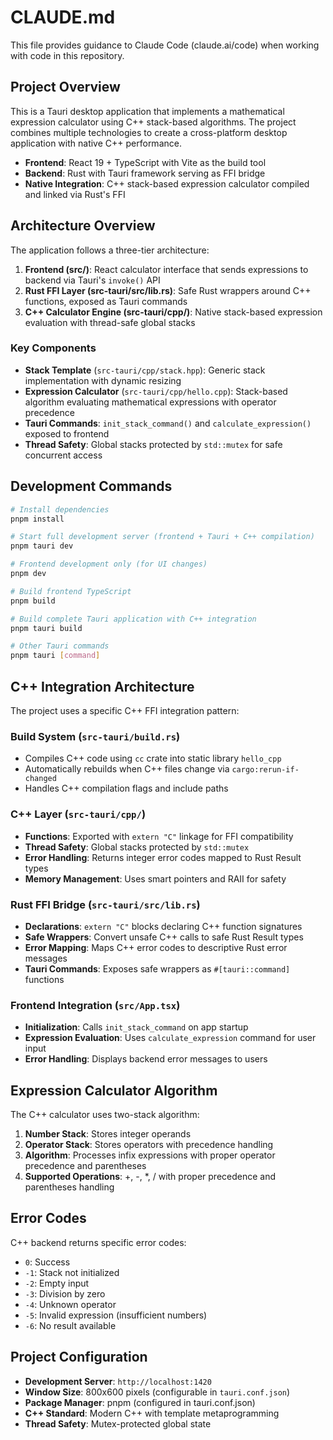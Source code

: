 # CLAUDE.md

This file provides guidance to Claude Code (claude.ai/code) when working with code in this repository.

## Project Overview

This is a Tauri desktop application that implements a mathematical expression calculator using C++ stack-based algorithms. The project combines multiple technologies to create a cross-platform desktop application with native C++ performance.

- **Frontend**: React 19 + TypeScript with Vite as the build tool
- **Backend**: Rust with Tauri framework serving as FFI bridge
- **Native Integration**: C++ stack-based expression calculator compiled and linked via Rust's FFI

## Architecture Overview

The application follows a three-tier architecture:

1. **Frontend (src/)**: React calculator interface that sends expressions to backend via Tauri's `invoke()` API
2. **Rust FFI Layer (src-tauri/src/lib.rs)**: Safe Rust wrappers around C++ functions, exposed as Tauri commands
3. **C++ Calculator Engine (src-tauri/cpp/)**: Native stack-based expression evaluation with thread-safe global stacks

### Key Components

- **Stack Template** (`src-tauri/cpp/stack.hpp`): Generic stack implementation with dynamic resizing
- **Expression Calculator** (`src-tauri/cpp/hello.cpp`): Stack-based algorithm evaluating mathematical expressions with operator precedence
- **Tauri Commands**: `init_stack_command()` and `calculate_expression()` exposed to frontend
- **Thread Safety**: Global stacks protected by `std::mutex` for safe concurrent access

## Development Commands

```bash
# Install dependencies
pnpm install

# Start full development server (frontend + Tauri + C++ compilation)
pnpm tauri dev

# Frontend development only (for UI changes)
pnpm dev

# Build frontend TypeScript
pnpm build

# Build complete Tauri application with C++ integration
pnpm tauri build

# Other Tauri commands
pnpm tauri [command]
```

## C++ Integration Architecture

The project uses a specific C++ FFI integration pattern:

### Build System (`src-tauri/build.rs`)
- Compiles C++ code using `cc` crate into static library `hello_cpp`
- Automatically rebuilds when C++ files change via `cargo:rerun-if-changed`
- Handles C++ compilation flags and include paths

### C++ Layer (`src-tauri/cpp/`)
- **Functions**: Exported with `extern "C"` linkage for FFI compatibility
- **Thread Safety**: Global stacks protected by `std::mutex`
- **Error Handling**: Returns integer error codes mapped to Rust Result types
- **Memory Management**: Uses smart pointers and RAII for safety

### Rust FFI Bridge (`src-tauri/src/lib.rs`)
- **Declarations**: `extern "C"` blocks declaring C++ function signatures
- **Safe Wrappers**: Convert unsafe C++ calls to safe Rust Result types
- **Error Mapping**: Maps C++ error codes to descriptive Rust error messages
- **Tauri Commands**: Exposes safe wrappers as `#[tauri::command]` functions

### Frontend Integration (`src/App.tsx`)
- **Initialization**: Calls `init_stack_command` on app startup
- **Expression Evaluation**: Uses `calculate_expression` command for user input
- **Error Handling**: Displays backend error messages to users

## Expression Calculator Algorithm

The C++ calculator uses two-stack algorithm:
1. **Number Stack**: Stores integer operands
2. **Operator Stack**: Stores operators with precedence handling
3. **Algorithm**: Processes infix expressions with proper operator precedence and parentheses
4. **Supported Operations**: +, -, *, / with proper precedence and parentheses handling

## Error Codes

C++ backend returns specific error codes:
- `0`: Success
- `-1`: Stack not initialized
- `-2`: Empty input
- `-3`: Division by zero
- `-4`: Unknown operator
- `-5`: Invalid expression (insufficient numbers)
- `-6`: No result available

## Project Configuration

- **Development Server**: `http://localhost:1420`
- **Window Size**: 800x600 pixels (configurable in `tauri.conf.json`)
- **Package Manager**: pnpm (configured in tauri.conf.json)
- **C++ Standard**: Modern C++ with template metaprogramming
- **Thread Safety**: Mutex-protected global state